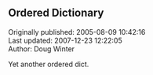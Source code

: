 ## Ordered Dictionary  
Originally published: 2005-08-09 10:42:16  
Last updated: 2007-12-23 12:22:05  
Author: Doug Winter  
  
Yet another ordered dict.
